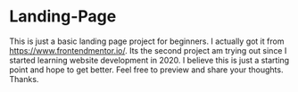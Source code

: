 # Landing-Page
This is just a basic landing page project for beginners. I actually got it from https://www.frontendmentor.io/. 
Its the second project am trying out since I started learning website development in 2020. 
I believe this is just a starting point and hope to get better. 
Feel free to preview and share your thoughts. 
Thanks.
